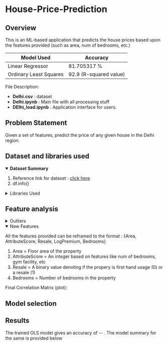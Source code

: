 # House-Price-Prediction

## Overview
This is an ML-based application that predicts the house prices based upon the features provided (such as area, num of bedrooms, etc.)

Model Used | Accuracy
------------ | -------------
Linear Regressor | 81.705317 %
Ordinary Least Squares | 92.9 (R-squared value)

File Description:
- **Delhi.csv** : dataset
- **Delhi.ipynb** : Main file with all processing stuff
- **DElhi_load.ipynb** : Application interface for users.

## Problem Statement
Given a set of features, predict the price of any given house in the Delhi region.

## Dataset and libraries used

<details open>
  <summary><b>Dataset Summary</b></summary>
  
  
  1. Reference link for dataset : [click here]()
  2. df.info()
</details>

<details>
  <summary>Libraries Used</summary>
  
  1. Pandas
  2. Statsmodel
  3. Sklearn
  4. Numpy
</details>

## Feature analysis

<details>
  <summary>Outliers</summary>
  
  1. Price
  2. Area
  3. Price per sq. foot
</details>

<details open>
  <summary>New Features</summary>
  
  All the features provided can be reframed to the format : {Area, AttributeScore, Resale, LogPremium, Bedrooms}
  1. Area = <int> Floor area of the property
  2. AttributeScore = <int> An integer based on features like num of bedrooms, gym facility, etc
  3. Resale = <int> A binary value denoting if the propery is first hand usage (0) or a resale (1)
  4. Bedrooms = <int> Number of bedrooms in the property
</details>

Final Correlation Matrix (plot):

## Model selection

## Results
The trained OLS model gives an accuracy of -- . The model summary for the same is provided below
